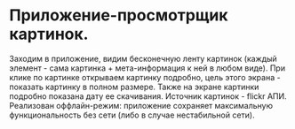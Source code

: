 # Приложение-просмотрщик картинок.
Заходим в приложение, видим бесконечную ленту картинок (каждый элемент - сама картинка + мета-информация к ней в любом виде). 
При клике по картинке открываем картинку подробно, цель этого экрана - показать картинку в полном размере. 
Также на экране картинки подробно показана дату ее скачивания. Источник картинок - flickr АПИ.
Реализован оффлайн-режим: приложение сохраняет максимальную функциональность без сети (либо в случае нестабильной сети).
